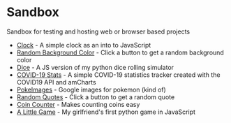 # Sandbox
Sandbox for testing and hosting web or browser based projects

- [Clock](https://val8119.github.io/sandbox/javascript_clock/) - A simple clock as an into to JavaScript
- [Random Background Color](https://val8119.github.io/sandbox/random_background_color/) - Click a button to get a random background color
- [Dice](https://val8119.github.io/sandbox/javascript_dice_simulator/) - A JS version of my python dice rolling simulator
- [COVID-19 Stats](https://val8119.github.io/sandbox/covid-19_stats/) - A simple COVID-19 statistics tracker created with the COVID19 API and amCharts
- [PokeImages](https://val8119.github.io/sandbox/poke_images/) - Google images for pokemon (kind of)
- [Random Quotes](https://val8119.github.io/sandbox/random_quotes/) - Click a button to get a random quote
- [Coin Counter](https://val8119.github.io/sandbox/coin_counter/) - Makes counting coins easy
- [A Little Game](https://val8119.github.io/sandbox/a_little_game/) - My girlfriend's first python game in JavaScript
